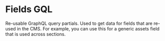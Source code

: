 # Fields GQL

Re-usable GraphQL query partials. Used to get data for fields that are re-used in the CMS. For example, you can use this for a generic assets field that is used across sections.
